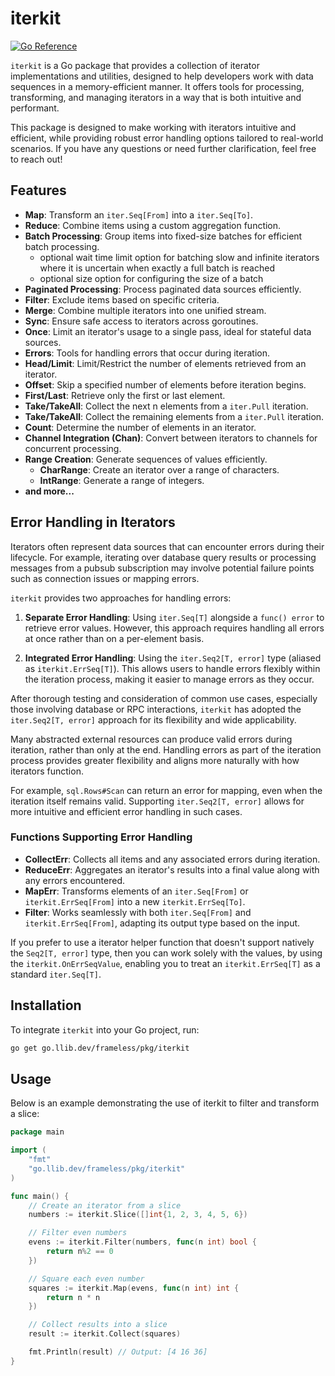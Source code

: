 # iterkit

[![Go Reference](https://pkg.go.dev/badge/go.llib.dev/frameless/pkg/iterkit.svg)](https://pkg.go.dev/go.llib.dev/frameless/pkg/iterkit)

`iterkit` is a Go package that provides a collection of iterator implementations and utilities,
designed to help developers work with data sequences in a memory-efficient manner.
It offers tools for processing, transforming, and managing iterators in a way that is both intuitive and performant.

This package is designed to make working with iterators intuitive and efficient,
while providing robust error handling options tailored to real-world scenarios.
If you have any questions or need further clarification, feel free to reach out!

## Features

- **Map**: Transform an `iter.Seq[From]` into a `iter.Seq[To]`.
- **Reduce**: Combine items using a custom aggregation function.
- **Batch Processing**: Group items into fixed-size batches for efficient batch processing.
  - optional wait time limit option for batching slow and infinite iterators where it is uncertain when exactly a full batch is reached
  - optional size option for configuring the size of a batch
- **Paginated Processing**: Process paginated data sources efficiently.
- **Filter**: Exclude items based on specific criteria.
- **Merge**: Combine multiple iterators into one unified stream.
- **Sync**: Ensure safe access to iterators across goroutines.
- **Once**: Limit an iterator's usage to a single pass, ideal for stateful data sources.
- **Errors**: Tools for handling errors that occur during iteration.
- **Head/Limit**: Limit/Restrict the  number of elements retrieved from an iterator.
- **Offset**: Skip a specified number of elements before iteration begins.  
- **First/Last**: Retrieve only the first or last element.  
- **Take/TakeAll**: Collect the next n elements from a `iter.Pull` iteration.  
- **Take/TakeAll**: Collect the remaining elements from a `iter.Pull` iteration.  
- **Count**: Determine the number of elements in an iterator.  
- **Channel Integration (Chan)**: Convert between iterators to channels for concurrent processing.  
- **Range Creation**: Generate sequences of values efficiently.  
  - **CharRange**: Create an iterator over a range of characters.  
  - **IntRange**: Generate a range of integers.  
- **and more...**

## Error Handling in Iterators

Iterators often represent data sources that can encounter errors during their lifecycle.
For example, iterating over database query results or processing messages
from a pubsub subscription may involve potential failure points such as connection issues or mapping errors.

`iterkit` provides two approaches for handling errors:

1. **Separate Error Handling**: Using `iter.Seq[T]` alongside a `func() error` to retrieve error values. However, this approach requires handling all errors at once rather than on a per-element basis.

2. **Integrated Error Handling**: Using the `iter.Seq2[T, error]` type (aliased as `iterkit.ErrSeq[T]`). This allows users to handle errors flexibly within the iteration process, making it easier to manage errors as they occur.

After thorough testing and consideration of common use cases, especially those involving database or RPC interactions, `iterkit` has adopted the `iter.Seq2[T, error]` approach for its flexibility and wide applicability.

Many abstracted external resources can produce valid errors during iteration, rather than only at the end.
Handling errors as part of the iteration process provides greater flexibility and aligns more naturally with how iterators function.

For example, `sql.Rows#Scan` can return an error for mapping, even when the iteration itself remains valid.
Supporting `iter.Seq2[T, error]` allows for more intuitive and efficient error handling in such cases.

### Functions Supporting Error Handling

- **CollectErr**: Collects all items and any associated errors during iteration.
- **ReduceErr**: Aggregates an iterator's results into a final value along with any errors encountered.
- **MapErr**: Transforms elements of an `iter.Seq[From]` or `iterkit.ErrSeq[From]` into a new `iterkit.ErrSeq[To]`.
- **Filter**: Works seamlessly with both `iter.Seq[From]` and `iterkit.ErrSeq[From]`, adapting its output type based on the input.

If you prefer to use a iterator helper function that doesn't support natively the `Seq2[T, error]` type,
then you can work solely with the values, by using the `iterkit.OnErrSeqValue`,
enabling you to treat an `iterkit.ErrSeq[T]` as a standard `iter.Seq[T]`.

## Installation

To integrate `iterkit` into your Go project, run:

```bash
go get go.llib.dev/frameless/pkg/iterkit
```

## Usage

Below is an example demonstrating the use of iterkit to filter and transform a slice:

```go
package main

import (
    "fmt"
    "go.llib.dev/frameless/pkg/iterkit"
)

func main() {
    // Create an iterator from a slice
    numbers := iterkit.Slice([]int{1, 2, 3, 4, 5, 6})

    // Filter even numbers
    evens := iterkit.Filter(numbers, func(n int) bool {
        return n%2 == 0
    })

    // Square each even number
    squares := iterkit.Map(evens, func(n int) int {
        return n * n
    })

    // Collect results into a slice
    result := iterkit.Collect(squares)

    fmt.Println(result) // Output: [4 16 36]
}
```
